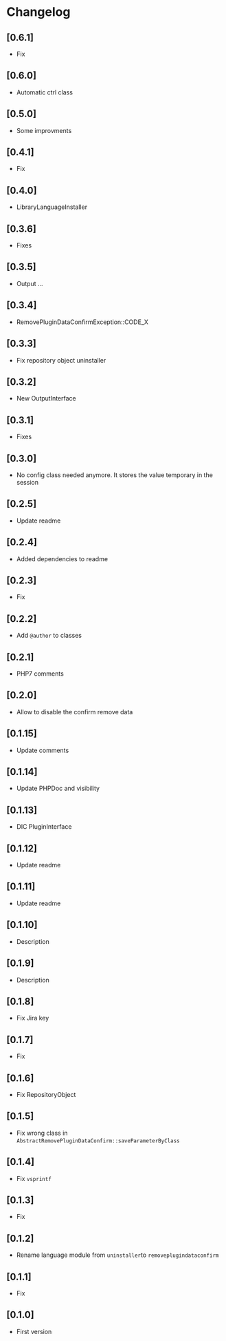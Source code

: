 # Changelog

## [0.6.1]
- Fix

## [0.6.0]
- Automatic ctrl class

## [0.5.0]
- Some improvments

## [0.4.1]
- Fix

## [0.4.0]
- LibraryLanguageInstaller

## [0.3.6]
- Fixes

## [0.3.5]
- Output ...

## [0.3.4]
- RemovePluginDataConfirmException::CODE_X

## [0.3.3]
- Fix repository object uninstaller

## [0.3.2]
- New OutputInterface

## [0.3.1]
- Fixes

## [0.3.0]
- No config class needed anymore. It stores the value temporary in the session

## [0.2.5]
- Update readme

## [0.2.4]
- Added dependencies to readme

## [0.2.3]
- Fix

## [0.2.2]
- Add `@author` to classes

## [0.2.1]
- PHP7 comments

## [0.2.0]
- Allow to disable the confirm remove data

## [0.1.15]
- Update comments

## [0.1.14]
- Update PHPDoc and visibility

## [0.1.13]
- DIC PluginInterface

## [0.1.12]
- Update readme

## [0.1.11]
- Update readme

## [0.1.10]
- Description

## [0.1.9]
- Description

## [0.1.8]
- Fix Jira key

## [0.1.7]
- Fix

## [0.1.6]
- Fix RepositoryObject

## [0.1.5]
- Fix wrong class in `AbstractRemovePluginDataConfirm::saveParameterByClass`

## [0.1.4]
- Fix `vsprintf`

## [0.1.3]
- Fix

## [0.1.2]
- Rename language module from `uninstaller`to `removeplugindataconfirm`

## [0.1.1]
- Fix

## [0.1.0]
- First version
